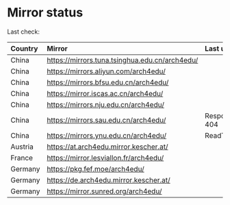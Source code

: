 <script src="./time.js"></script>
# Mirror status
Last check: <script type="text/javascript">localize(1691082905.6845567);</script>

|Country|Mirror|Last update|
|:------|:-----|:----------|
|China|https://mirrors.tuna.tsinghua.edu.cn/arch4edu/|<script type="text/javascript">localize(1691044237);</script>|
|China|https://mirrors.aliyun.com/arch4edu/|<script type="text/javascript">localize(1690957763);</script>|
|China|https://mirrors.bfsu.edu.cn/arch4edu/|<script type="text/javascript">localize(1691002508);</script>|
|China|https://mirror.iscas.ac.cn/arch4edu/|<script type="text/javascript">localize(1691044237);</script>|
|China|https://mirrors.nju.edu.cn/arch4edu/|<script type="text/javascript">localize(1690957763);</script>|
|China|https://mirrors.sau.edu.cn/arch4edu/|Response 404|
|China|https://mirrors.ynu.edu.cn/arch4edu/|ReadTimeout|
|Austria|https://at.arch4edu.mirror.kescher.at/|<script type="text/javascript">localize(1691044237);</script>|
|France|https://mirror.lesviallon.fr/arch4edu/|<script type="text/javascript">localize(1689402753);</script>|
|Germany|https://pkg.fef.moe/arch4edu/|<script type="text/javascript">localize(1691044237);</script>|
|Germany|https://de.arch4edu.mirror.kescher.at/|<script type="text/javascript">localize(1691044237);</script>|
|Germany|https://mirror.sunred.org/arch4edu/|<script type="text/javascript">localize(1691044237);</script>|

<script src="./tablefilter/tablefilter.js"></script>
<script src="./table.js"></script>